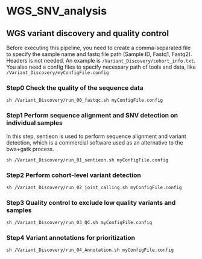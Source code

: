 # WGS_SNV_analysis
## WGS variant discovery and quality control
Before executing this pipeline, you need to create a comma-separated file to specify the sample name and fastq file path (Sample ID, Fastq1, Fastq2). Headers is not needed. An example is `/Variant_Discovery/cohort_info.txt`. You also need a config files to specify necessary path of tools and data, like `/Variant_Discovery/myConfigFile.config`
### Step0 Check the quality of the sequence data
`sh /Variant_Discovery/run_00_fastqc.sh myConfigFile.config`
### Step1 Perform sequence alignment and SNV detection on individual samples
In this step, sentieon is used to perform sequence alignment and variant detection, which is a commercial software used as an alternative to the bwa+gatk process.  
  
  
`sh /Variant_Discovery/run_01_sentieon.sh myConfigFile.config`
### Step2 Perform cohort-level variant detection
`sh /Variant_Discovery/run_02_joint_calling.sh myConfigFile.config`
### Step3 Quality control to exclude low quality variants and samples
`sh /Variant_Discovery/run_03_QC.sh myConfigFile.config`
### Step4 Variant annotations for prioritization
`sh /Variant_Discovery/run_04_Annotation.sh myConfigFile.config`
